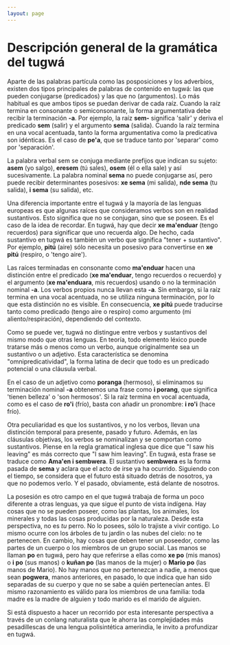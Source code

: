 ```yaml
---
layout: page
---
```


# Descripción general de la gramática del tugwá

Aparte de las palabras partícula como las posposiciones y los adverbios, existen dos tipos principales de palabras de contenido en tugwá: las que pueden conjugarse (predicados) y las que no (argumentos). Lo más habitual es que ambos tipos se puedan derivar de cada raíz. Cuando la raíz termina en consonante o semiconsonante, la forma argumentativa debe recibir la terminación **-a**. Por ejemplo, la raíz **sem-** significa 'salir' y deriva el predicado **sem** (salir) y el argumento **sema** (salida). Cuando la raíz termina en una vocal acentuada, tanto la forma argumentativa como la predicativa son idénticas. Es el caso de **pe'a**, que se traduce tanto por 'separar' como por 'separación'.

La palabra verbal sem se conjuga mediante prefijos que indican su sujeto: **asem** (yo salgo), **eresem** (tú sales), **osem** (él o ella sale) y así sucesivamente. La palabra nominal **sema** no puede conjugarse así, pero puede recibir determinantes posesivos: **xe sema** (mi salida), **nde sema** (tu salida), **i sema** (su salida), etc.

Una diferencia importante entre el tugwá y la mayoría de las lenguas europeas es que algunas raíces que consideramos verbos son en realidad sustantivos. Esto significa que no se conjugan, sino que se poseen. Es el caso de la idea de recordar. En tugwá, hay que decir **xe ma'enduar** (tengo recuerdos) para significar que uno recuerda algo. De hecho, cada sustantivo en tugwá es también un verbo que significa "tener + sustantivo". Por ejemplo, **pitú** (aire) sólo necesita un posesivo para convertirse en **xe pitú** (respiro, o 'tengo aire').

Las raíces terminadas en consonante como **ma'enduar** hacen una distinción entre el predicado (**xe ma'enduar**, tengo recuerdos o recuerdo) y el argumento (**xe ma'enduara**, mis recuerdos) usando o no la terminación nominal **-a**. Los verbos propios nunca llevan esta **-a**. Sin embargo, si la raíz termina en una vocal acentuada, no se utiliza ninguna terminación, por lo que esta distinción no es visible. En consecuencia, **xe pitú** puede traducirse tanto como predicado (tengo aire o respiro) como argumento (mi aliento/respiración), dependiendo del contexto.

Como se puede ver, tugwá no distingue entre verbos y sustantivos del mismo modo que otras lenguas. En teoría, todo elemento léxico puede tratarse más o menos como un verbo, aunque originalmente sea un sustantivo o un adjetivo. Esta característica se denomina "omnipredicatividad", la forma latina de decir que todo es un predicado potencial o una cláusula verbal.

En el caso de un adjetivo como **poranga** (hermoso), si eliminamos su terminación nominal **-a** obtenemos una frase como **i porang**, que significa 'tienen belleza' o 'son hermosos'. Si la raíz termina en vocal acentuada, como es el caso de **ro'i** (frío), basta con añadir un pronombre: **i ro'i** (hace frío).

Otra peculiaridad es que los sustantivos, y no los verbos, llevan una distinción temporal para presente, pasado y futuro. Además, en las cláusulas objetivas, los verbos se nominalizan y se comportan como sustantivos. Piense en la regla gramatical inglesa que dice que "I saw his leaving" es más correcto que "I saw him leaving". En tugwá, esta frase se traduce como **Ama'en i sembwera**. El sustantivo **sembwera** es la forma pasada de **sema** y aclara que el acto de irse ya ha ocurrido. Siguiendo con el tiempo, se considera que el futuro está situado detrás de nosotros, ya que no podemos verlo. Y el pasado, obviamente, está delante de nosotros.

La posesión es otro campo en el que tugwá trabaja de forma un poco diferente a otras lenguas, ya que sigue el punto de vista indígena. Hay cosas que no se pueden poseer, como las plantas, los animales, los minerales y todas las cosas producidas por la naturaleza. Desde esta perspectiva, no es _tu_ perro. No lo posees, sólo lo trajiste a vivir contigo. Lo mismo ocurre con los árboles de tu jardín o las nubes del cielo: no te pertenecen. En cambio, hay cosas que deben tener un poseedor, como las partes de un cuerpo o los miembros de un grupo social. Las manos se llaman **po** en tugwá, pero hay que referirse a ellas como **xe po** (mis manos) o **i po** (sus manos) o **kuñan po** (las manos de la mujer) o **Mario po** (las manos de Mario). No hay manos que no pertenezcan a nadie, a menos que sean **pogwera**, manos anteriores, en pasado, lo que indica que han sido separadas de su cuerpo y que no se sabe a quién pertenecían antes. El mismo razonamiento es válido para los miembros de una familia: toda madre es la madre de alguien y todo marido es el marido de alguien.

Si está dispuesto a hacer un recorrido por esta interesante perspectiva a través de un conlang naturalista que le ahorra las complejidades más pesadillescas de una lengua polisintética amerindia, le invito a profundizar en tugwá.

